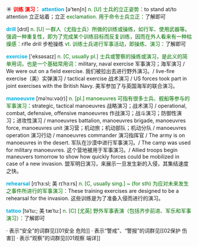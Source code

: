 ☀ <font color="red">**训练 演习：**</font>
<font color="sky blue">**attention**</font> [ə'tenʃn] 
<font color="rgb(227, 108, 9)">n. [U] 士兵的立正姿势：</font>to stand at/to attention 立正站着；立正 <font color="rgb(227, 108, 9)">exclamation. 用于命令士兵立正：</font>了解即可

<font color="sky blue">**drill**</font> [drɪl] 
<font color="rgb(227, 108, 9)">n. [U] 一群人（尤指士兵）所做的训练或操练，如行军、使用武器等。强调一种重复性，即为了完成某个训练目标而反复训练，因而在外人看来有一种枯燥感：</font>rifle drill 步枪操练 <font color="rgb(227, 108, 9)">vt. 训练士兵进行军事活动，即操练、演习：</font>了解即可

<font color="sky blue">**exercise**</font> ['eksəsaɪz] 
<font color="rgb(227, 108, 9)">n. [C, usually pl.] 士兵或警察的操练或演习，是此义的简单用词，也是一个基础常用词：</font>military, naval exercise 军事演习；海军演习 / We were out on a field exercise. 我们被拉出去进行野外演习。/ live-fire exercise（美）实弹演习 / tactical exercise 战术演习 / US forces took part in joint exercises with the British Navy. 美军参加了与英国海军的联合演习。
           
<font color="sky blue">**manoeuvre**</font> [məˈnu:və(r)]
<font color="rgb(227, 108, 9)">n. [pl.] manoeuvres 可指有很多士兵、舰船等参与的军事演习：</font>strategic, tactical manoeuvres 战略演习；战术演习 / operational, combat, defensive, offensive manoeuvres 作战演习；战斗演习；防御性演习；进攻性演习 / manoeuvres battalion, manoeuvres brigade, manoeuvres force, manoeuvres unit 演习营；机动旅；机动部队；机动分队 / manoeuvres operation 演习行动 / manoeuvres commander 演习指挥官 / The army is on manoeuvres in the desert. 军队在沙漠中进行军事演习。/ The camp was used for military manoeuvres. 这个营地被用于军事演习。/ Allied troops begin maneuvers tomorrow to show how quickly forces could be mobilized in case of a new invasion. 盟军明日演习，来展示一旦发生新的入侵，其集结速度之快。
            
<font color="sky blue">**rehearsal**</font> [rɪˈhɜ:sl; 美 rɪˈhɜ:rs]
<font color="rgb(227, 108, 9)">n. [C, usually sing.] ~ (for sth) 为应对未来发生之事件所进行的军事演习：</font>These training exercises are designed to be a rehearsal for the invasion. 这些训练是为了准备入侵而进行的演习。
           
<font color="sky blue">**tattoo**</font> [təˈtu:; 美 tæˈtu:]
<font color="rgb(227, 108, 9)">n. [C] [尤英] 野外军事表演（包括齐步前进、军乐和军事演习）：</font>了解即可

· 表示“安全”的词群见[[01安全 危险]]
· 表示“警戒”、“警报”的词群见[[02保护 伤害]]
· 表示“观察”的词群见[[01观察 端详]]
